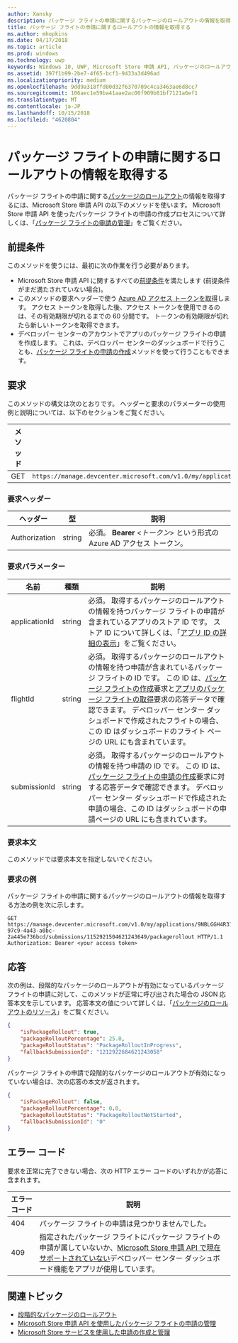 ```yaml
---
author: Xansky
description: パッケージ フライトの申請に関するパッケージのロールアウトの情報を取得するには、Microsoft Store 申請 API の以下のメソッドを使います。
title: パッケージ フライトの申請に関するロールアウトの情報を取得する
ms.author: mhopkins
ms.date: 04/17/2018
ms.topic: article
ms.prod: windows
ms.technology: uwp
keywords: Windows 10, UWP, Microsoft Store 申請 API, パッケージのロールアウト, フライトの申請
ms.assetid: 397f1b99-2be7-4f65-bcf1-9433a3d496ad
ms.localizationpriority: medium
ms.openlocfilehash: 9dd9a318ffd80d32f6370709c4ca3463ae6d8cc7
ms.sourcegitcommit: 106aec1e59ba41aae2ac00f909b81bf7121a6ef1
ms.translationtype: MT
ms.contentlocale: ja-JP
ms.lasthandoff: 10/15/2018
ms.locfileid: "4620804"
---
```

# <a name="get-rollout-info-for-a-flight-submission"></a>パッケージ フライトの申請に関するロールアウトの情報を取得する


パッケージ フライトの申請に関する[パッケージのロールアウト](../publish/gradual-package-rollout.md)の情報を取得するには、Microsoft Store 申請 API の以下のメソッドを使います。 Microsoft Store 申請 API を使ったパッケージ フライトの申請の作成プロセスについて詳しくは、「[パッケージ フライトの申請の管理](manage-flight-submissions.md)」をご覧ください。

## <a name="prerequisites"></a>前提条件

このメソッドを使うには、最初に次の作業を行う必要があります。

* Microsoft Store 申請 API に関するすべての[前提条件](create-and-manage-submissions-using-windows-store-services.md#prerequisites)を満たします (前提条件がまだ満たされていない場合)。
* このメソッドの要求ヘッダーで使う [Azure AD アクセス トークンを取得](create-and-manage-submissions-using-windows-store-services.md#obtain-an-azure-ad-access-token)します。 アクセス トークンを取得した後、アクセス トークンを使用できるのは、その有効期限が切れるまでの 60 分間です。 トークンの有効期限が切れたら新しいトークンを取得できます。
* デベロッパー センターのアカウントでアプリのパッケージ フライトの申請を作成します。 これは、デベロッパー センターのダッシュボードで行うことも、[パッケージ フライトの申請の作成](create-a-flight-submission.md)メソッドを使って行うこともできます。

## <a name="request"></a>要求

このメソッドの構文は次のとおりです。 ヘッダーと要求のパラメーターの使用例と説明については、以下のセクションをご覧ください。

| メソッド | 要求 URI                                                      |
|--------|------------------------------------------------------------------|
| GET   | ```https://manage.devcenter.microsoft.com/v1.0/my/applications/{applicationId}/flights/{flightId}/submissions/{submissionId}/packagerollout   ``` |


### <a name="request-header"></a>要求ヘッダー

| ヘッダー        | 型   | 説明                                                                 |
|---------------|--------|-----------------------------------------------------------------------------|
| Authorization | string | 必須。 **Bearer** &lt;*トークン*&gt; という形式の Azure AD アクセス トークン。 |


### <a name="request-parameters"></a>要求パラメーター

| 名前        | 種類   | 説明                                                                 |
|---------------|--------|-----------------------------------------------------------------------------|
| applicationId | string | 必須。 取得するパッケージのロールアウトの情報を持つパッケージ フライトの申請が含まれているアプリのストア ID です。 ストア ID について詳しくは、「[アプリ ID の詳細の表示](https://msdn.microsoft.com/windows/uwp/publish/view-app-identity-details)」をご覧ください。  |
| flightId | string | 必須。 取得するパッケージのロールアウトの情報を持つ申請が含まれているパッケージ フライトの ID です。 この ID は、[パッケージ フライトの作成](create-a-flight.md)要求と[アプリのパッケージ フライトの取得](get-flights-for-an-app.md)要求の応答データで確認できます。 デベロッパー センター ダッシュボードで作成されたフライトの場合、この ID はダッシュボードのフライト ページの URL にも含まれています。    |
| submissionId | string | 必須。 取得するパッケージのロールアウトの情報を持つ申請の ID です。 この ID は、[パッケージ フライトの申請の作成](create-a-flight-submission.md)要求に対する応答データで確認できます。 デベロッパー センター ダッシュボードで作成された申請の場合、この ID はダッシュボードの申請ページの URL にも含まれています。   |


### <a name="request-body"></a>要求本文

このメソッドでは要求本文を指定しないでください。

### <a name="request-example"></a>要求の例

パッケージ フライトの申請に関するパッケージのロールアウトの情報を取得する方法の例を次に示します。

```
GET https://manage.devcenter.microsoft.com/v1.0/my/applications/9NBLGGH4R315/flights/43e448df-97c9-4a43-a0bc-2a445e736bcd/submissions/1152921504621243649/packagerollout HTTP/1.1
Authorization: Bearer <your access token>
```

## <a name="response"></a>応答

次の例は、段階的なパッケージのロールアウトが有効になっているパッケージ フライトの申請に対して、このメソッドが正常に呼び出された場合の JSON 応答本文を示しています。 応答本文の値について詳しくは、「[パッケージのロールアウトのリソース](manage-flight-submissions.md#package-rollout-object)」をご覧ください。

```json
{
    "isPackageRollout": true,
    "packageRolloutPercentage": 25.0,
    "packageRolloutStatus": "PackageRolloutInProgress",
    "fallbackSubmissionId": "1212922684621243058"
}
```

パッケージ フライトの申請で段階的なパッケージのロールアウトが有効になっていない場合は、次の応答の本文が返されます。

```json
{
    "isPackageRollout": false,
    "packageRolloutPercentage": 0.0,
    "packageRolloutStatus": "PackageRolloutNotStarted",
    "fallbackSubmissionId": "0"
}
```

## <a name="error-codes"></a>エラー コード

要求を正常に完了できない場合、次の HTTP エラー コードのいずれかが応答に含まれます。

| エラー コード |  説明   |
|--------|------------------|
| 404  | パッケージ フライトの申請は見つかりませんでした。 |
| 409  | 指定されたパッケージ フライトにパッケージ フライトの申請が属していないか、[Microsoft Store 申請 API で現在サポートされていない](create-and-manage-submissions-using-windows-store-services.md#not_supported)デベロッパー センター ダッシュボード機能をアプリが使用しています。 |   


## <a name="related-topics"></a>関連トピック

* [段階的なパッケージのロールアウト](../publish/gradual-package-rollout.md)
* [Microsoft Store 申請 API を使用したパッケージ フライトの申請の管理](manage-flight-submissions.md)
* [Microsoft Store サービスを使用した申請の作成と管理](create-and-manage-submissions-using-windows-store-services.md)
